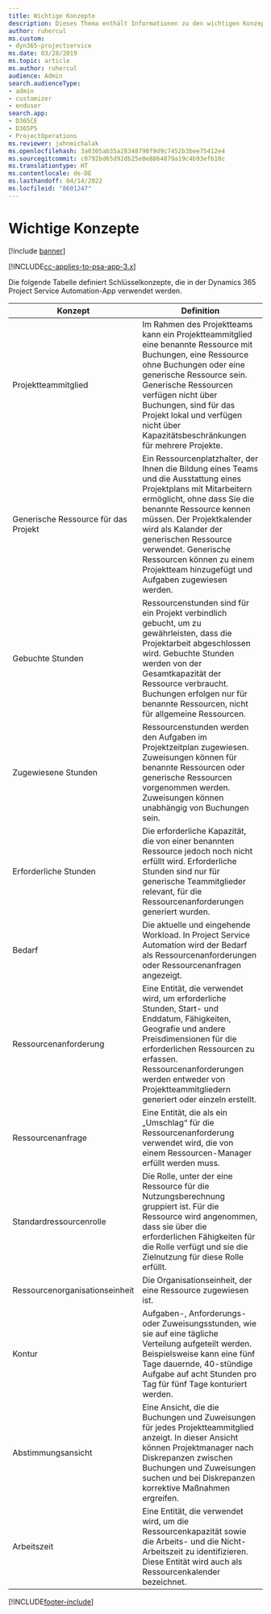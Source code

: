 ```yaml
---
title: Wichtige Konzepte
description: Dieses Thema enthält Informationen zu den wichtigen Konzepten für das Ressourcenmanagement in Project Service Automation.
author: ruhercul
ms.custom:
- dyn365-projectservice
ms.date: 03/28/2019
ms.topic: article
ms.author: ruhercul
audience: Admin
search.audienceType:
- admin
- customizer
- enduser
search.app:
- D365CE
- D365PS
- ProjectOperations
ms.reviewer: johnmichalak
ms.openlocfilehash: 3a0305ab35a28348798f9d9c7452b3bee75412e4
ms.sourcegitcommit: c0792bd65d92db25e0e8864879a19c4b93efb10c
ms.translationtype: HT
ms.contentlocale: de-DE
ms.lasthandoff: 04/14/2022
ms.locfileid: "8601247"
---
```

# <a name="key-concepts"></a>Wichtige Konzepte

[!include [banner](../includes/psa-now-project-operations.md)]

[!INCLUDE[cc-applies-to-psa-app-3.x](../includes/cc-applies-to-psa-app-3x.md)]

Die folgende Tabelle definiert Schlüsselkonzepte, die in der Dynamics 365 Project Service Automation-App verwendet werden.

| Konzept                    | Definition |
|----------------------------|------------|
| Projektteammitglied        | Im Rahmen des Projektteams kann ein Projektteammitglied eine benannte Ressource mit Buchungen, eine Ressource ohne Buchungen oder eine generische Ressource sein. Generische Ressourcen verfügen nicht über Buchungen, sind für das Projekt lokal und verfügen nicht über Kapazitätsbeschränkungen für mehrere Projekte. |
| Generische Ressource für das Projekt   | Ein Ressourcenplatzhalter, der Ihnen die Bildung eines Teams und die Ausstattung eines Projektplans mit Mitarbeitern ermöglicht, ohne dass Sie die benannte Ressource kennen müssen. Der Projektkalender wird als Kalander der generischen Ressource verwendet. Generische Ressourcen können zu einem Projektteam hinzugefügt und Aufgaben zugewiesen werden. |
| Gebuchte Stunden               | Ressourcenstunden sind für ein Projekt verbindlich gebucht, um zu gewährleisten, dass die Projektarbeit abgeschlossen wird. Gebuchte Stunden werden von der Gesamtkapazität der Ressource verbraucht. Buchungen erfolgen nur für benannte Ressourcen, nicht für allgemeine Ressourcen. |
| Zugewiesene Stunden             | Ressourcenstunden werden den Aufgaben im Projektzeitplan zugewiesen. Zuweisungen können für benannte Ressourcen oder generische Ressourcen vorgenommen werden. Zuweisungen können unabhängig von Buchungen sein. |
| Erforderliche Stunden             | Die erforderliche Kapazität, die von einer benannten Ressource jedoch noch nicht erfüllt wird. Erforderliche Stunden sind nur für generische Teammitglieder relevant, für die Ressourcenanforderungen generiert wurden. |
| Bedarf                     | Die aktuelle und eingehende Workload. In Project Service Automation wird der Bedarf als Ressourcenanforderungen oder Ressourcenanfragen angezeigt. |
| Ressourcenanforderung       | Eine Entität, die verwendet wird, um erforderliche Stunden, Start- und Enddatum, Fähigkeiten, Geografie und andere Preisdimensionen für die erforderlichen Ressourcen zu erfassen. Ressourcenanforderungen werden entweder von Projektteammitgliedern generiert oder einzeln erstellt. |
| Ressourcenanfrage           | Eine Entität, die als ein „Umschlag“ für die Ressourcenanforderung verwendet wird, die von einem Ressourcen-Manager erfüllt werden muss. |
| Standardressourcenrolle      | Die Rolle, unter der eine Ressource für die Nutzungsberechnung gruppiert ist. Für die Ressource wird angenommen, dass sie über die erforderlichen Fähigkeiten für die Rolle verfügt und sie die Zielnutzung für diese Rolle erfüllt. |
| Ressourcenorganisationseinheit | Die Organisationseinheit, der eine Ressource zugewiesen ist. |
| Kontur                    | Aufgaben-, Anforderungs- oder Zuweisungsstunden, wie sie auf eine tägliche Verteilung aufgeteilt werden. Beispielsweise kann eine fünf Tage dauernde, 40-stündige Aufgabe auf acht Stunden pro Tag für fünf Tage konturiert werden. |
| Abstimmungsansicht        | Eine Ansicht, die die Buchungen und Zuweisungen für jedes Projektteammitglied anzeigt. In dieser Ansicht können Projektmanager nach Diskrepanzen zwischen Buchungen und Zuweisungen suchen und bei Diskrepanzen korrektive Maßnahmen ergreifen. |
| Arbeitszeit                 | Eine Entität, die verwendet wird, um die Ressourcenkapazität sowie die Arbeits- und die Nicht-Arbeitszeit zu identifizieren. Diese Entität wird auch als Ressourcenkalender bezeichnet. |


[!INCLUDE[footer-include](../includes/footer-banner.md)]
